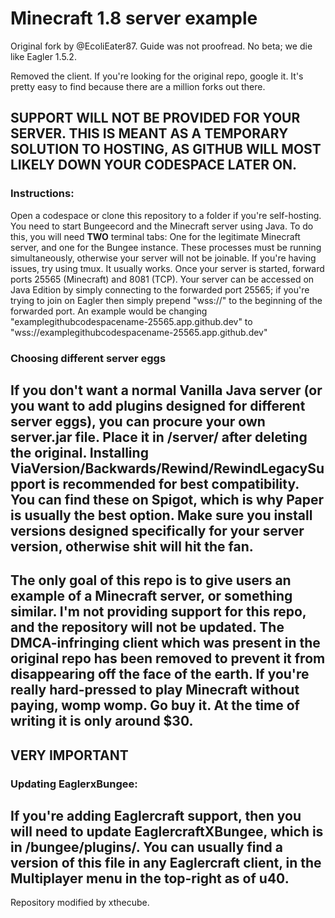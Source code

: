 # Minecraft 1.8 server example

Original fork by @EcoliEater87.
Guide was not proofread. No beta; we die like Eagler 1.5.2.

Removed the client.
If you're looking for the original repo, google it. It's pretty easy to find because there are a million forks out there.

SUPPORT WILL NOT BE PROVIDED FOR YOUR SERVER. THIS IS MEANT AS A TEMPORARY SOLUTION TO HOSTING, AS GITHUB WILL MOST LIKELY DOWN YOUR CODESPACE LATER ON.
------------
### Instructions:
Open a codespace or clone this repository to a folder if you're self-hosting.
You need to start Bungeecord and the Minecraft server using Java.
To do this, you will need **TWO** terminal tabs: One for the legitimate Minecraft server, and one for the Bungee instance. These processes must be running simultaneously, otherwise your server will not be joinable.
If you're having issues, try using tmux. It usually works.
Once your server is started, forward ports 25565 (Minecraft) and 8081 (TCP).
Your server can be accessed on Java Edition by simply connecting to the forwarded port 25565; if you're trying to join on Eagler then simply prepend "wss://" to the beginning of the forwarded port.
An example would be changing "examplegithubcodespacename-25565.app.github.dev" to "wss://examplegithubcodespacename-25565.app.github.dev"

### Choosing different server eggs
If you don't want a normal Vanilla Java server (or you want to add plugins designed for different server eggs), you can procure your own server.jar file. Place it in /server/ after deleting the original.
Installing ViaVersion/Backwards/Rewind/RewindLegacySupport is recommended for best compatibility. You can find these on Spigot, which is why Paper is usually the best option. Make sure you install versions designed specifically for your server version, otherwise shit will hit the fan.
----------
The only goal of this repo is to give users an example of a Minecraft server, or something similar. I'm not providing support for this repo, and the repository will **not** be updated.
The DMCA-infringing client which was present in the original repo has been removed to prevent it from disappearing off the face of the earth. If you're really hard-pressed to play Minecraft without paying, womp womp. Go buy it. At the time of writing it is only around $30.
----------

## VERY IMPORTANT
### Updating EaglerxBungee:
If you're adding Eaglercraft support, then you will need to update EaglercraftXBungee, which is in /bungee/plugins/. You can usually find a version of this file in any Eaglercraft client, in the Multiplayer menu in the top-right as of u40.
----------

Repository modified by xthecube.
